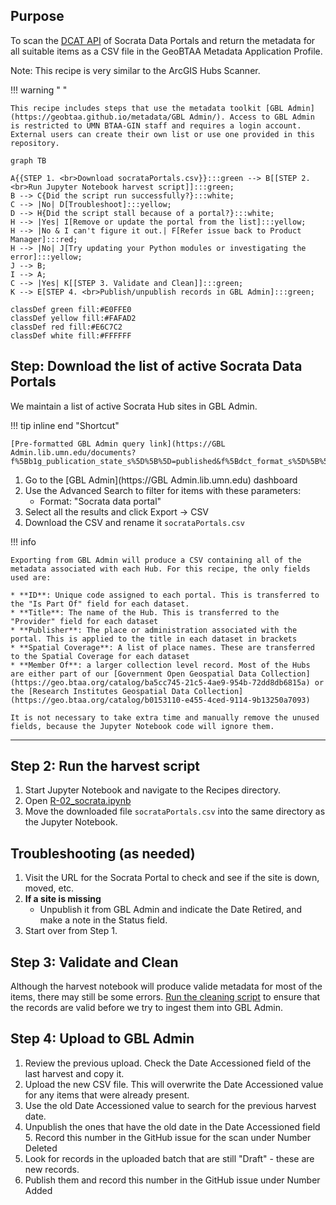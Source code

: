 ## Purpose

To scan the [DCAT API](https://resources.data.gov/resources/dcat-us/) of Socrata Data Portals and return the metadata for all suitable items as a CSV file in the GeoBTAA Metadata Application Profile.

Note: This recipe is very similar to the ArcGIS Hubs Scanner.

!!! warning " "

	This recipe includes steps that use the metadata toolkit [GBL Admin](https://geobtaa.github.io/metadata/GBL Admin/). Access to GBL Admin is restricted to UMN BTAA-GIN staff and requires a login account. External users can create their own list or use one provided in this repository.

``` mermaid
graph TB

A{{STEP 1. <br>Download socrataPortals.csv}}:::green --> B[[STEP 2. <br>Run Jupyter Notebook harvest script]]:::green;
B --> C{Did the script run successfully?}:::white;
C --> |No| D[Troubleshoot]:::yellow;
D --> H{Did the script stall because of a portal?}:::white;
H --> |Yes| I[Remove or update the portal from the list]:::yellow;
H --> |No & I can't figure it out.| F[Refer issue back to Product Manager]:::red;
H --> |No| J[Try updating your Python modules or investigating the error]:::yellow;
J --> B;
I --> A;
C --> |Yes| K[[STEP 3. Validate and Clean]]:::green; 
K --> E[STEP 4. <br>Publish/unpublish records in GBL Admin]:::green; 

classDef green fill:#E0FFE0
classDef yellow fill:#FAFAD2
classDef red fill:#E6C7C2
classDef white fill:#FFFFFF

```


## Step: Download the list of active Socrata Data Portals

We maintain a list of active Socrata Hub sites in GBL Admin. 

!!! tip inline end "Shortcut"

	[Pre-formatted GBL Admin query link](https://GBL Admin.lib.umn.edu/documents?f%5Bb1g_publication_state_s%5D%5B%5D=published&f%5Bdct_format_s%5D%5B%5D=Socrata+data+portal&q=&rows=20&sort=score+desc)

1. Go to the [GBL Admin](https://GBL Admin.lib.umn.edu) dashboard
2. Use the Advanced Search to filter for items with these parameters:
  	 - Format: "Socrata data portal"
3. Select all the results and click Export -> CSV
4. Download the CSV and rename it `socrataPortals.csv`


!!! info
    
	Exporting from GBL Admin will produce a CSV containing all of the metadata associated with each Hub. For this recipe, the only fields used are:

	* **ID**: Unique code assigned to each portal. This is transferred to the "Is Part Of" field for each dataset.
	* **Title**: The name of the Hub. This is transferred to the "Provider" field for each dataset
	* **Publisher**: The place or administration associated with the portal. This is applied to the title in each dataset in brackets
	* **Spatial Coverage**: A list of place names. These are transferred to the Spatial Coverage for each dataset
	* **Member Of**: a larger collection level record. Most of the Hubs are either part of our [Government Open Geospatial Data Collection](https://geo.btaa.org/catalog/ba5cc745-21c5-4ae9-954b-72dd8db6815a) or the [Research Institutes Geospatial Data Collection](https://geo.btaa.org/catalog/b0153110-e455-4ced-9114-9b13250a7093)

	It is not necessary to take extra time and manually remove the unused fields, because the Jupyter Notebook code will ignore them.

-------------------

## Step 2: Run the harvest script

1. Start Jupyter Notebook and navigate to the Recipes directory.
2. Open [R-02_socrata.ipynb](https://github.com/geobtaa/harvesting-guide/blob/main/recipes/R-02_socrata)
3. Move the downloaded file `socrataPortals.csv` into the same directory as the Jupyter Notebook.


## Troubleshooting (as needed)

1. Visit the URL for the Socrata Portal to check and see if the site is down, moved, etc. 
2. **If a site is missing**
	- Unpublish it from GBL Admin and indicate the Date Retired, and make a note in the Status field.  
3. Start over from Step 1.

## Step 3: Validate and Clean

Although the harvest notebook will produce valide metadata for most of the items, there may still be some errors. [Run the cleaning script](clean.md) to ensure that the records are valid before we try to ingest them into GBL Admin.


## Step 4: Upload to GBL Admin

1. Review the previous upload. Check the Date Accessioned field of the last harvest and copy it. 
2. Upload the new CSV file. This will overwrite the Date Accessioned value for any items that were already present.
3. Use the old Date Accessioned value to search for the previous harvest date. 
4. Unpublish the ones that have the old date in the Date Accessioned field 5. Record this number in the GitHub issue for the scan under Number Deleted
6. Look for records in the uploaded batch that are still "Draft" - these are new records. 
7. Publish them and record this number in the GitHub issue under Number Added
